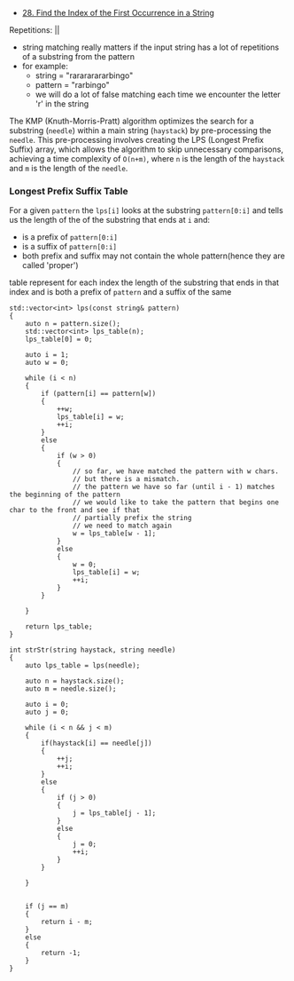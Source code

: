 - [28. Find the Index of the First Occurrence in a String](https://leetcode.com/problems/find-the-index-of-the-first-occurrence-in-a-string/)

Repetitions: ||
- string matching really matters if the input string has a lot of repetitions of a substring from the pattern
- for example:
  - string = "rarararararbingo"
  - pattern = "rarbingo"
  - we will do a lot of false matching each time we encounter the letter 'r' in the string


The KMP (Knuth-Morris-Pratt) algorithm optimizes the search for a substring (`needle`) within a main string (`haystack`) by pre-processing the `needle`. This pre-processing involves creating the LPS (Longest Prefix Suffix) array, which allows the algorithm to skip unnecessary comparisons, achieving a time complexity of `O(n+m)`, where `n` is the length of the `haystack` and `m` is the length of the `needle`.

### Longest Prefix Suffix Table
For a given `pattern` the `lps[i]` looks at the substring `pattern[0:i]` and tells us the length of the of the substring that ends at `i` and:
- is a prefix of `pattern[0:i]`
- is a suffix of `pattern[0:i]`
- both prefix and suffix may not contain the whole pattern(hence they are called 'proper')

table represent for each index the length of the substring that ends in that index and is both a prefix of `pattern` and a suffix of the same 

```
std::vector<int> lps(const string& pattern)
{
    auto n = pattern.size();
    std::vector<int> lps_table(n);
    lps_table[0] = 0;

    auto i = 1;
    auto w = 0;

    while (i < n)
    {
        if (pattern[i] == pattern[w])
        {
            ++w;
            lps_table[i] = w;
            ++i;
        }
        else
        {
            if (w > 0)
            {
                // so far, we have matched the pattern with w chars.
                // but there is a mismatch.
                // the pattern we have so far (until i - 1) matches the beginning of the pattern
                // we would like to take the pattern that begins one char to the front and see if that
                // partially prefix the string
                // we need to match again
                w = lps_table[w - 1];
            }
            else
            {
                w = 0;
                lps_table[i] = w;
                ++i;
            }
        }
        
    }

    return lps_table;
}

int strStr(string haystack, string needle) 
{
    auto lps_table = lps(needle);

    auto n = haystack.size();
    auto m = needle.size();

    auto i = 0;
    auto j = 0;

    while (i < n && j < m)
    {
        if(haystack[i] == needle[j])
        {
            ++j;
            ++i;
        }
        else
        {
            if (j > 0)
            {
                j = lps_table[j - 1];
            }
            else
            {
                j = 0;
                ++i;
            }
        }

    }


    if (j == m)
    {
        return i - m;
    }
    else
    {
        return -1;
    }
}
```